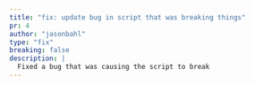 ```yaml
---
title: "fix: update bug in script that was breaking things"
pr: 4
author: "jasonbahl"
type: "fix"
breaking: false
description: |
  Fixed a bug that was causing the script to break
---
```


